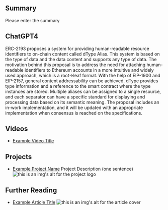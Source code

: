 ## Summary

Please enter the summary

## ChatGPT4

ERC-2193 proposes a system for providing human-readable resource identifiers to on-chain content called dType Alias. This system is based on the type of data and the data content and supports any type of data. The motivation behind this proposal is to address the need for attaching human-readable identifiers to Ethereum accounts in a more intuitive and widely used approach, which is a root->leaf format. With the help of EIP-1900 and EIP-2157, general content addressability can be achieved. dType provides type information and a reference to the smart contract where the type instances are stored. Multiple aliases can be assigned to a single resource, and each separator can have a specific standard for displaying and processing data based on its semantic meaning. The proposal includes an in-work implementation, and it will be updated with an appropriate implementation when consensus is reached on the specifications.

## Videos

- [Example Video Title](https://www.youtube.com/watch?v=TDGq4aeevgY)

## Projects

- [Example Project Name](https://xxxx.xxx/xxxxx) Project Description (one sentence) ![this is an img's alt for the project logo](https://xxxx.xxx/project-logo.xxx)

## Further Reading

- [Example Article Title](https://xxxx.xxx/xxxxx) ![this is an img's alt for the article cover](https://xxxx.xxx/article-cover.xxx)
